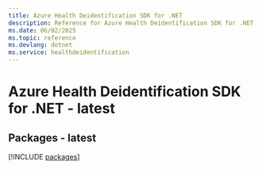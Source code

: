 ```yaml
---
title: Azure Health Deidentification SDK for .NET
description: Reference for Azure Health Deidentification SDK for .NET
ms.date: 06/02/2025
ms.topic: reference
ms.devlang: dotnet
ms.service: healthdeidentification
---
```

# Azure Health Deidentification SDK for .NET - latest
## Packages - latest
[!INCLUDE [packages](health-deidentification-index.md)]